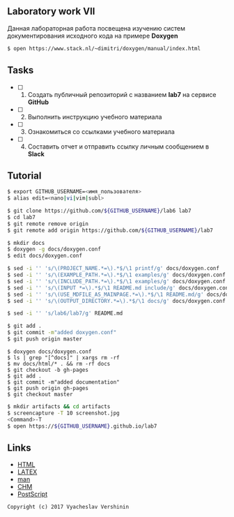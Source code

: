 ## Laboratory work VII

Данная лабораторная работа посвещена изучению систем документирования исходного кода на примере **Doxygen**

```bash
$ open https://www.stack.nl/~dimitri/doxygen/manual/index.html
```

## Tasks

- [ ] 1. Создать публичный репозиторий с названием **lab7** на сервисе **GitHub**
- [ ] 2. Выполнить инструкцию учебного материала
- [ ] 3. Ознакомиться со ссылками учебного материала
- [ ] 4. Составить отчет и отправить ссылку личным сообщением в **Slack**

## Tutorial

```bash
$ export GITHUB_USERNAME=<имя_пользователя>
$ alias edit=<nano|vi|vim|subl>
```

```bash
$ git clone https://github.com/${GITHUB_USERNAME}/lab6 lab7
$ cd lab7
$ git remote remove origin
$ git remote add origin https://github.com/${GITHUB_USERNAME}/lab7
```

```bash
$ mkdir docs
$ doxygen -g docs/doxygen.conf
$ edit docs/doxygen.conf
```

```bash
$ sed -i '' 's/\(PROJECT_NAME.*=\).*$/\1 printf/g' docs/doxygen.conf
$ sed -i '' 's/\(EXAMPLE_PATH.*=\).*$/\1 examples/g' docs/doxygen.conf
$ sed -i '' 's/\(INCLUDE_PATH.*=\).*$/\1 examples/g' docs/doxygen.conf
$ sed -i '' 's/\(INPUT *=\).*$/\1 README.md include/g' docs/doxygen.conf
$ sed -i '' 's/\(USE_MDFILE_AS_MAINPAGE.*=\).*$/\1 README.md/g' docs/doxygen.conf
$ sed -i '' 's/\(OUTPUT_DIRECTORY.*=\).*$/\1 docs/g' docs/doxygen.conf
```

```bash
$ sed -i '' 's/lab6/lab7/g' README.md
```

```bash
$ git add .
$ git commit -m"added doxygen.conf"
$ git push origin master
```

```
$ doxygen docs/doxygen.conf
$ ls | grep "[^docs]" | xargs rm -rf
$ mv docs/html/* . && rm -rf docs
$ git checkout -b gh-pages
$ git add .
$ git commit -m"added documentation"
$ git push origin gh-pages
$ git checkout master
```

```bash
$ mkdir artifacts && cd artifacts
$ screencapture -T 10 screenshot.jpg
<Command>-T
$ open https://${GITHUB_USERNAME}.github.io/lab7
```

## Links

- [HTML](https://ru.wikipedia.org/wiki/HTML)
- [LAΤΕΧ](https://ru.wikipedia.org/wiki/LaTeX)
- [man](https://ru.wikipedia.org/wiki/Man_(%D0%BA%D0%BE%D0%BC%D0%B0%D0%BD%D0%B4%D0%B0_Unix))
- [CHM](https://ru.wikipedia.org/wiki/HTMLHelp)
- [PostScript](https://ru.wikipedia.org/wiki/PostScript)

```
Copyright (c) 2017 Vyacheslav Vershinin
```

